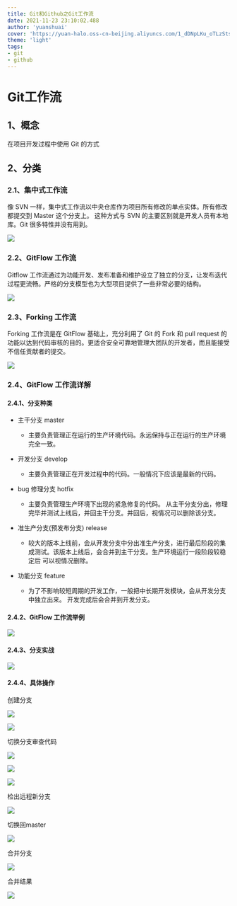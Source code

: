 ```yaml
---
title: Git和Github之Git工作流
date: 2021-11-23 23:10:02.488
author: 'yuanshuai'
cover: 'https://yuan-halo.oss-cn-beijing.aliyuncs.com/1_dDNpLKu_oTLzStsDTnkJ-g.png'
theme: 'light'
tags: 
- git
- github
---
```


# **Git**工作流

## 1、概念

在项目开发过程中使用 Git 的方式

## 2、分类

### 2.1、集中式工作流

像 SVN 一样，集中式工作流以中央仓库作为项目所有修改的单点实体。所有修改都提交到 Master 这个分支上。
这种方式与 SVN 的主要区别就是开发人员有本地库。Git 很多特性并没有用到。

![](https://hexobbblog.oss-cn-beijing.aliyuncs.com/images/git_github/58.png)

### 2.2、**GitFlow** 工作流

Gitflow 工作流通过为功能开发、发布准备和维护设立了独立的分支，让发布迭代过程更流畅。严格的分支模型也为大型项目提供了一些非常必要的结构。

![](https://hexobbblog.oss-cn-beijing.aliyuncs.com/images/git_github/59.png)

### 2.3、**Forking** 工作流

Forking 工作流是在 GitFlow 基础上，充分利用了 Git 的 Fork 和 pull request 的功能以达到代码审核的目的。更适合安全可靠地管理大团队的开发者，而且能接受不信任贡献者的提交。

![](https://hexobbblog.oss-cn-beijing.aliyuncs.com/images/git_github/60.png)

### 2.4、**GitFlow** 工作流详解

#### 2.4.1、分支种类

- 主干分支 master
  - 主要负责管理正在运行的生产环境代码。永远保持与正在运行的生产环境 完全一致。

- 开发分支 develop 
  - 主要负责管理正在开发过程中的代码。一般情况下应该是最新的代码。
- bug 修理分支 hotfix
  - 主要负责管理生产环境下出现的紧急修复的代码。 从主干分支分出，修理完毕并测试上线后，并回主干分支。并回后，视情况可以删除该分支。
- 准生产分支(预发布分支) release
  - 较大的版本上线前，会从开发分支中分出准生产分支，进行最后阶段的集成测试。该版本上线后，会合并到主干分支。生产环境运行一段阶段较稳定后 可以视情况删除。
- 功能分支 feature
  - 为了不影响较短周期的开发工作，一般把中长期开发模块，会从开发分支中独立出来。 开发完成后会合并到开发分支。

#### 2.4.2、**GitFlow** 工作流举例

![](https://hexobbblog.oss-cn-beijing.aliyuncs.com/images/git_github/61.png)

#### 2.4.3、分支实战

![](https://hexobbblog.oss-cn-beijing.aliyuncs.com/images/git_github/62.png)

#### 2.4.4、具体操作

创建分支

![](https://hexobbblog.oss-cn-beijing.aliyuncs.com/images/git_github/63.png)

![](https://hexobbblog.oss-cn-beijing.aliyuncs.com/images/git_github/64.png)

切换分支审查代码

![](https://hexobbblog.oss-cn-beijing.aliyuncs.com/images/git_github/65.png)

![](https://hexobbblog.oss-cn-beijing.aliyuncs.com/images/git_github/66.png)

![](https://hexobbblog.oss-cn-beijing.aliyuncs.com/images/git_github/67.png)

检出远程新分支

![](https://hexobbblog.oss-cn-beijing.aliyuncs.com/images/git_github/68.png)

切换回master

![](https://hexobbblog.oss-cn-beijing.aliyuncs.com/images/git_github/69.png)

合并分支

![](https://hexobbblog.oss-cn-beijing.aliyuncs.com/images/git_github/70.png)

合并结果

![](https://hexobbblog.oss-cn-beijing.aliyuncs.com/images/git_github/71.png)